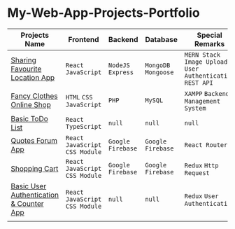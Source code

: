 # My-Web-App-Projects-Portfolio


|Projects Name|Frontend|Backend|Database|Special Remarks|
|---|---|---|---|---|
|[Sharing Favourite Location App](https://github.com/MaxMA2000/My-Web-App-Projects-Portfolio/tree/Sharing-Favourite-Location-App)| `React` `JavaScript`|`NodeJS` `Express`| `MongoDB` `Mongoose`| `MERN Stack` `Image Upload` `User Authentication` `REST API`|
|[Fancy Clothes Online Shop](https://github.com/MaxMA2000/My-Web-App-Projects-Portfolio/tree/Fancy-Clothes-Shop)|`HTML` `CSS` `JavaScript`|`PHP`|`MySQL`|`XAMPP` `Backend Management System`  |
|[Basic ToDo List](https://github.com/MaxMA2000/My-Web-App-Projects-Portfolio/tree/Basic-ToDo-List-with-TypeScript)|`React` `TypeScript`| `null`  | `null`  | `null`|
|[Quotes Forum App](https://github.com/MaxMA2000/My-Web-App-Projects-Portfolio/tree/Quotes-Forum-with-React-Router)| `React` `JavaScript` `CSS Module`|`Google Firebase`|`Google Firebase` | `React Router`|
|[Shopping Cart](https://github.com/MaxMA2000/My-Web-App-Projects-Portfolio/tree/Shopping-Cart-with-Redux-and-Http-Request)| `React` `JavaScript` `CSS Module`|`Google Firebase`|`Google Firebase`| `Redux` `Http Request`|
|[Basic User Authentication & Counter App](https://github.com/MaxMA2000/My-Web-App-Projects-Portfolio/tree/User-Authentication-and-Counter-with-Redux)|`React` `JavaScript` `CSS Module` | `null`|`null`| `Redux` `User Authentication`|
| |   |   |   |   |
